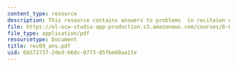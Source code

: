 ```yaml
---
content_type: resource
description: This resource contains answers to problems  in recitaion nine.
file: https://ol-ocw-studio-app-production.s3.amazonaws.com/courses/6-041-probabilistic-systems-analysis-and-applied-probability-spring-2006/6b5727372dedb6dc077385fbe60aa11e_rec09_ans.pdf
file_type: application/pdf
resourcetype: Document
title: rec09_ans.pdf
uid: 6b572737-2ded-b6dc-0773-85fbe60aa11e
---
```

